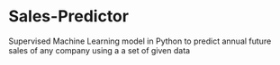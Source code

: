 # Sales-Predictor
Supervised Machine Learning model in Python to predict annual future sales of any company using a a set of given data 
